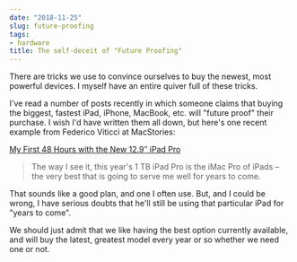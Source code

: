 ```yaml
---
date: "2018-11-25"
slug: future-proofing
tags:
- hardware
title: The self-deceit of "Future Proofing"
---
```


There are tricks we use to convince ourselves to buy the newest, most powerful devices. I myself have an entire quiver full of these tricks.

I've read a number of posts recently in which someone claims that buying the biggest, fastest iPad, iPhone, MacBook, etc. will "future proof" their purchase. I wish I'd have written them all down, but here's one recent example from Federico Viticci at MacStories:

[My First 48 Hours with the New 12.9″ iPad Pro][macstories]

> The way I see it, this year's 1 TB iPad Pro is the iMac Pro of iPads – the very best that is going to serve me well for years to come.

That sounds like a good plan, and one I often use. But, and I could be wrong, I have serious doubts that he'll still be using that particular iPad for "years to come".

We should just admit that we like having the best option currently available, and will buy the latest, greatest model every year or so whether we need one or not.

[macstories]: https://www.macstories.net/stories/ipad-diaries-my-first-48-hours-with-the-new-12-9-ipad-pro/
